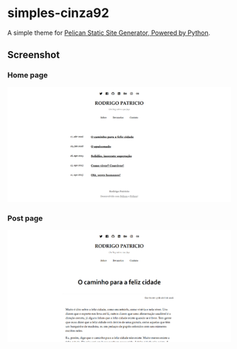 # simples-cinza92
A simple theme for [Pelican Static Site Generator, Powered by Python](https://blog.getpelican.com).

## Screenshot

### Home page
![Screenshot01](screenshot01.png)

### Post page
![Screenshot02](screenshot02.png)
